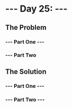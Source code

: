 # --- Day 25: ---

## The Problem

### --- Part One ---

### --- Part Two

## The Solution

### --- Part One ---

### --- Part Two ---
